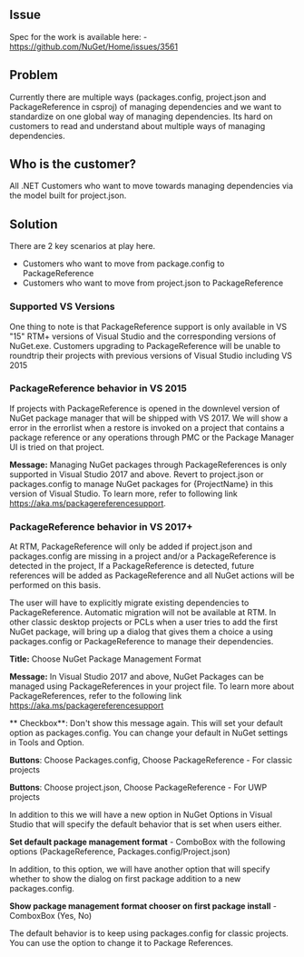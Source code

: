 ## Issue
Spec for the work is available here: - https://github.com/NuGet/Home/issues/3561

## Problem
Currently there are multiple ways (packages.config, project.json and PackageReference in csproj) of managing dependencies and we want to standardize on one global way of managing dependencies. Its hard on customers to read and understand about multiple ways of managing dependencies. 

## Who is the customer?
All .NET Customers who want to move towards managing dependencies via the model built for project.json.

## Solution

There are 2 key scenarios at play here.

* Customers who want to move from package.config to PackageReference
* Customers who want to move from project.json to PackageReference

### Supported VS Versions

One thing to note is that PackageReference support is only available in VS "15" RTM+ versions of Visual Studio and the corresponding versions of NuGet.exe. Customers upgrading to PackageReference will be unable to roundtrip their projects with previous versions of Visual Studio including VS 2015

### PackageReference behavior in VS 2015
If projects with PackageReference is opened in the downlevel version of NuGet package manager that will be shipped with VS 2017. We will show a error in the errorlist when a restore is invoked on a project that contains a package reference or any operations through PMC or the Package Manager UI is tried on that project.

**Message:** Managing NuGet packages through PackageReferences is only supported in Visual Studio 2017 and above. Revert to project.json or packages.config to manage NuGet packages for {ProjectName} in this version of Visual Studio. To learn more, refer to following link https://aka.ms/packagereferencesupport.


### PackageReference behavior in VS 2017+
At RTM, PackageReference will only be added if project.json and packages.config are missing in a project and/or a PackageReference is detected in the project, If a PackageReference is detected, future references will be added as PackageReference and all NuGet actions will be performed on this basis. 

The user will have to explicitly migrate existing dependencies to PackageReference. Automatic migration will not be available at RTM. In other classic desktop projects or PCLs when a user tries to add the first NuGet package, will bring up a dialog that gives them a choice a using packages.config or PackageReference to manage their dependencies.

**Title:** Choose NuGet Package Management Format

**Message:** In Visual Studio 2017 and above, NuGet Packages can be managed using PackageReferences in your project file. To learn more about PackageReferences, refer to the following link https://aka.ms/packagereferencesupport

** Checkbox**: Don't show this message again. This will set your default option as packages.config. You can change your default in NuGet settings in Tools and Option.

**Buttons**: Choose Packages.config, Choose PackageReference - For classic projects

**Buttons**: Choose project.json, Choose PackageReference - For UWP projects

In addition to this we will have a new option in NuGet Options in Visual Studio that will specify the default behavior that is set when users either.

**Set default package management format** - ComboBox with the following options (PackageReference, Packages.config/Project.json)

In addition, to this option, we will have another option that will specify whether to show the dialog on first package addition to a new packages.config.

**Show package management format chooser on first package install** - ComboxBox (Yes, No)



The default behavior is to keep using packages.config for classic projects. You can use the option to change it to Package References.










